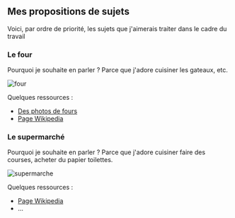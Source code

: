 ## Mes propositions de sujets

Voici, par ordre de priorité, les sujets que j'aimerais traiter dans le cadre du travail


### Le four

Pourquoi je souhaite en parler ? Parce que j'adore cuisiner les gateaux, etc.

![four](https://www.vandenborre.be/WEB/images/products/300/candy_fsc-100x_8500428_1.jpg)

Quelques ressources :
* [Des photos de fours](https://www.vandenborre.be/fr/four-encastrable-a-vapeur/four-encastrable)
* [Page Wikipedia](https://fr.wikipedia.org/wiki/Four)


### Le supermarché

Pourquoi je souhaite en parler ? Parce que j'adore cuisiner faire des courses, acheter du papier toilettes.

![supermarche](https://images.squarespace-cdn.com/content/v1/5b7f1f5b50a54f7e9c5fc022/1548919436574-C3RMN8L4NS8LLGQA8PXE/ke17ZwdGBToddI8pDm48kD2PMODDYpDhvpaAqIV8CEsUqsxRUqqbr1mOJYKfIPR7LoDQ9mXPOjoJoqy81S2I8N_N4V1vUb5AoIIIbLZhVYxCRW4BPu10St3TBAUQYVKccWKgQiH43uuNKEIKD5RAuY8mNUejZXQ6WAn6IeHr7keuM1TnGxt7FuY_eYeOoS2e/Capture+d%E2%80%99e%CC%81cran+2019-01-31+a%CC%80+08.19.19.png)

Quelques ressources :
* [Page Wikipedia](https://fr.wikipedia.org/wiki/Supermarch%C3%A9)
* ...
